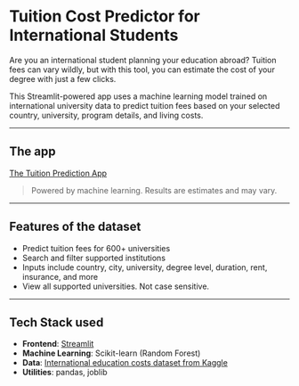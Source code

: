 # Tuition Cost Predictor for International Students

Are you an international student planning your education abroad? Tuition fees can vary wildly, but with this tool, you can estimate the cost of your degree with just a few clicks.

This Streamlit-powered app uses a machine learning model trained on international university data to predict tuition fees based on your selected country, university, program details, and living costs.

---

## The app

[The Tuition Prediction App](https://tuition-prediction-ua123.streamlit.app)

> Powered by machine learning. Results are estimates and may vary.

---

## Features of the dataset

- Predict tuition fees for 600+ universities
- Search and filter supported institutions
- Inputs include country, city, university, degree level, duration, rent, insurance, and more
- View all supported universities. Not case sensitive.

---

## Tech Stack used

- **Frontend**: [Streamlit](https://streamlit.io/)
- **Machine Learning**: Scikit-learn (Random Forest)
- **Data**: [International education costs dataset from Kaggle](https://www.kaggle.com/datasets/adilshamim8/cost-of-international-education)
- **Utilities**: pandas, joblib
